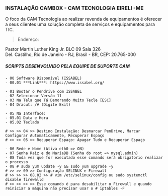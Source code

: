 ### INSTALAÇÃO CAMBOX - CAM TECNOLOGIA EIRELI -ME 

O foco da CAM Tecnologia ao realizar revenda de equipamentos é oferecer a seus clientes uma solução completa de serviços e equipamentos para TIC.

> Endereço: 

Pastor Martin Luther King Jr. BLC 09 Sala 326     
Del. Castilho, Rio de Janeiro - RJ, Brasil - BR, CEP: 20.765-000                      

##### SCRIPTS DESENVOLVIDO PELA EQUIPE DE SUPORTE CAM
```
- 00 Software Disponível (ISSABEL)
- 00.01 ***Link***: https://www.issabel.org/

- 01 Bootar o Pendrive com ISSABEL
- 02 Selecionar Versão 11
- 03 Na Tela que Tá Demorando Muito Tecle [ESC]
- 04 Dracut: /# (Digite Exit)

- 05 Na Interface:  
- 05.01 Data e Hora
- 05.02 Teclado

# >> >> 04 >> Destino Instalação: Desmarcar PenDrive, Marcar Configurar Automaticamente, Recuperar Espaço
# >> >> 05 >> Recuperar Espaço: Apagar Tudo e Recuperar Espaço

- 06 Rede e Nome (Ativa eth0 => ON)
- 07 Senha Raiz e do MariaDB (Senha do root => mysql.admin)
- 08 Toda vez que for executado esse comando será obrigatorio realizar o processo 
- 08 # sudo yum update -y && sudo yum upgrade -y
# >> >> 09 >> Configuração SELINUX e Firewall 
# >> >> >> 08.02 >> # vim /etc/selinux/config ou sudo systemctl disable firewalld 
# >> >> >> >> Esse comando é para desabilitar o Firewall e quando reiniciar a máquina não precisar usar o # iptables -F



```

